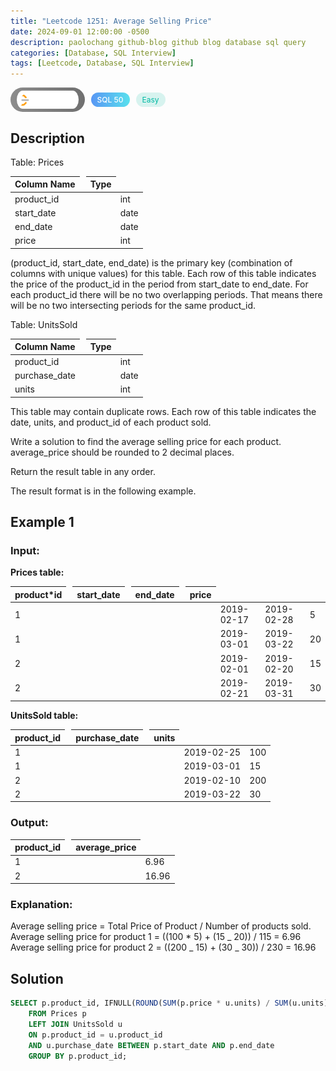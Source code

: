 ```yaml
---
title: "Leetcode 1251: Average Selling Price"
date: 2024-09-01 12:00:00 -0500
description: paolochang github-blog github blog database sql query
categories: [Database, SQL Interview]
tags: [Leetcode, Database, SQL Interview]
---
```


<style type='text/css'>
img {
  left: 0 !important;
  transform: none !important;
  -webkit-transform: none !important;
}
a#studyplan,
a#studyplan:hover {
  color: #FFFFFF !important;
  border-bottom: none !important;
  text-decoration: none;
}
[class*="summary"] {
  display: none;
}
[class*="easy"] {
  color: #00B8A3;
  font-size: 12px;
  padding: 4px 10px;
  border-radius: 21px;
  background-color: rgba(0, 184, 163, 0.15);
}
[class*="medium"] {
  color: #FFC01E;
  font-size: 12px;
  padding: 4px 10px;
  border-radius: 21px;
  background-color: #FFC01E26;
}
[class*="header"] {
  display: flex;
  flex-direction: row;
  align-items: center;
  gap: 10px;
}
[class*="leet_logo"] {
  height: 29px;
  padding: 5px 10px;
  border-radius: 21px;
  background-color: #f7f7f7;
  background: linear-gradient(90deg, rgba(80,80,80,0.65) 0%, rgba(36,36,36,0.65) 100%);
}
[class*="leet_badge_sql_50"] {
  color: #FFFFFF;
  font-size: 12px;
  font-weight: 500;
  padding: 4px 10px;
  border-radius: 21px;
  background: linear-gradient(90deg, rgba(0, 96, 239,0.65) 0%, rgba(0, 209, 229,0.65) 100%);
  cursor: pointer;
}
</style>

<div class=summary>
  (product_id, start_date, end_date) is the primary key (combination of columns with unique values) for this table.
  Each row of this table indicates the price of the product_id in the period from start_date to end_date.
  For each product_id there will be no two overlapping periods. That means there will be no two intersecting periods for the same product_id.
</div>

<div id=header class=header>
  <img class=leet_logo src="/assets/img/leetcode_logo.png" alt="Leetcode" />
  <a id=studyplan class=leet_badge_sql_50 href="https://leetcode.com/studyplan/top-sql-50/" target="_black">SQL 50</a>
  <span class=easy>Easy</span>
</div>

## Description

Table: Prices

| Column Name | Type |
| ----------- | ---- |
| product_id  | int  |
| start_date  | date |
| end_date    | date |
| price       | int  |

(product_id, start_date, end_date) is the primary key (combination of columns with unique values) for this table.
Each row of this table indicates the price of the product_id in the period from start_date to end_date.
For each product_id there will be no two overlapping periods. That means there will be no two intersecting periods for the same product_id.

Table: UnitsSold

| Column Name   | Type |
| ------------- | ---- |
| product_id    | int  |
| purchase_date | date |
| units         | int  |

This table may contain duplicate rows.
Each row of this table indicates the date, units, and product_id of each product sold.

Write a solution to find the average selling price for each product. average_price should be rounded to 2 decimal places.

Return the result table in any order.

The result format is in the following example.

## Example 1

### Input:

**Prices table:**

| product\*id | start_date | end_date   | price |
| ----------- | ---------- | ---------- | ----- |
| 1           | 2019-02-17 | 2019-02-28 | 5     |
| 1           | 2019-03-01 | 2019-03-22 | 20    |
| 2           | 2019-02-01 | 2019-02-20 | 15    |
| 2           | 2019-02-21 | 2019-03-31 | 30    |

**UnitsSold table:**

| product_id | purchase_date | units |
| ---------- | ------------- | ----- |
| 1          | 2019-02-25    | 100   |
| 1          | 2019-03-01    | 15    |
| 2          | 2019-02-10    | 200   |
| 2          | 2019-03-22    | 30    |

### Output:

| product_id | average_price |
| ---------- | ------------- |
| 1          | 6.96          |
| 2          | 16.96         |

### Explanation:

Average selling price = Total Price of Product / Number of products sold. <br/>
Average selling price for product 1 = ((100 \* 5) + (15 _ 20)) / 115 = 6.96 <br/>
Average selling price for product 2 = ((200 _ 15) + (30 \_ 30)) / 230 = 16.96

## Solution

```sql
SELECT p.product_id, IFNULL(ROUND(SUM(p.price * u.units) / SUM(u.units), 2), 0) as average_price
    FROM Prices p
    LEFT JOIN UnitsSold u
    ON p.product_id = u.product_id
    AND u.purchase_date BETWEEN p.start_date AND p.end_date
    GROUP BY p.product_id;
```

<script>
  const header = document.getElementById("header");
  const anchor = header.querySelector("a");
  anchor.classList.remove("popup");
  anchor.style.cursor = "pointer";
  anchor.setAttribute("target", "_black");
  anchor.setAttribute("href", "https://leetcode.com/problems/average-selling-price/");
</script>
